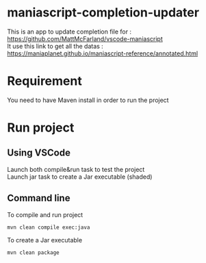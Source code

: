 # maniascript-completion-updater
This is an app to update completion file for : https://github.com/MattMcFarland/vscode-maniascript  
It use this link to get all the datas : https://maniaplanet.github.io/maniascript-reference/annotated.html

# Requirement
You need to have Maven install in order to run the project

# Run project
## Using VSCode
Launch both compile&run task to test the project  
Launch jar task to create a Jar executable (shaded)

## Command line
To compile and run project  
```
mvn clean compile exec:java 
```

To create a Jar executable  
```
mvn clean package
```